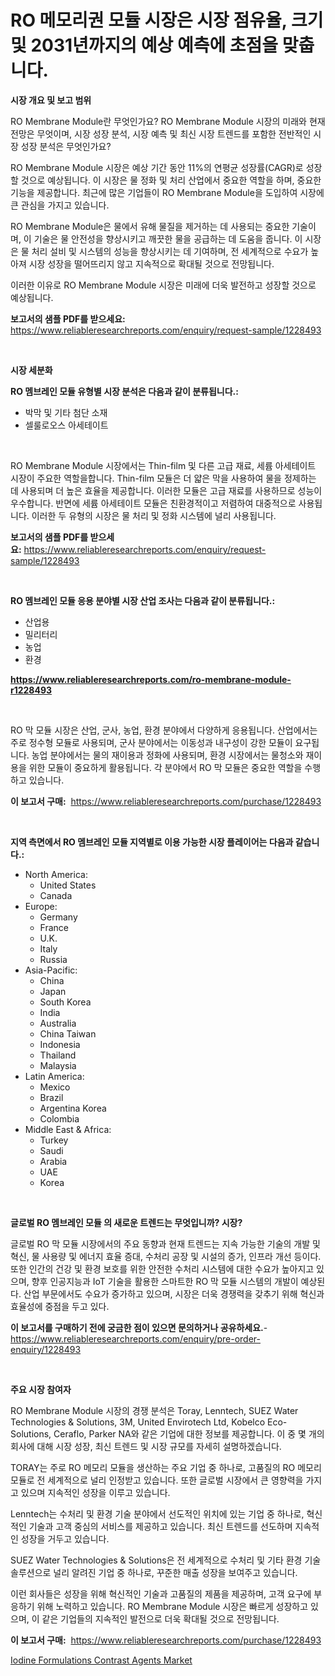 <p><h1>RO 메모리권 모듈 시장은 시장 점유율, 크기 및 2031년까지의 예상 예측에 초점을 맞춥니다.</h1></p><p><strong>시장 개요 및 보고 범위</strong></p>
<p><p>RO Membrane Module란 무엇인가요? RO Membrane Module 시장의 미래와 현재 전망은 무엇이며, 시장 성장 분석, 시장 예측 및 최신 시장 트렌드를 포함한 전반적인 시장 성장 분석은 무엇인가요?</p><p>RO Membrane Module 시장은 예상 기간 동안 11%의 연평균 성장률(CAGR)로 성장할 것으로 예상됩니다. 이 시장은 물 정화 및 처리 산업에서 중요한 역할을 하며, 중요한 기능을 제공합니다. 최근에 많은 기업들이 RO Membrane Module을 도입하여 시장에 큰 관심을 가지고 있습니다.</p><p>RO Membrane Module은 물에서 유해 물질을 제거하는 데 사용되는 중요한 기술이며, 이 기술은 물 안전성을 향상시키고 깨끗한 물을 공급하는 데 도움을 줍니다. 이 시장은 물 처리 설비 및 시스템의 성능을 향상시키는 데 기여하며, 전 세계적으로 수요가 높아져 시장 성장을 떨어뜨리지 않고 지속적으로 확대될 것으로 전망됩니다.</p><p>이러한 이유로 RO Membrane Module 시장은 미래에 더욱 발전하고 성장할 것으로 예상됩니다.</p></p>
<p><strong>보고서의 샘플 PDF를 받으세요:</strong> <a href="https://www.reliableresearchreports.com/enquiry/request-sample/1228493">https://www.reliableresearchreports.com/enquiry/request-sample/1228493</a></p>
<p>&nbsp;</p>
<p><strong>시장 세분화</strong></p>
<p><strong>RO 멤브레인 모듈 유형별 시장 분석은 다음과 같이 분류됩니다.:</strong></p>
<p><ul><li>박막 및 기타 첨단 소재</li><li>셀룰로오스 아세테이트</li></ul></p>
<p>&nbsp;</p>
<p><p>RO Membrane Module 시장에서는 Thin-film 및 다른 고급 재료, 세륨 아세테이트 시장이 주요한 역할을합니다. Thin-film 모듈은 더 얇은 막을 사용하여 물을 정제하는 데 사용되며 더 높은 효율을 제공합니다. 이러한 모듈은 고급 재료를 사용하므로 성능이 우수합니다. 반면에 세륨 아세테이트 모듈은 친환경적이고 저렴하여 대중적으로 사용됩니다. 이러한 두 유형의 시장은 물 처리 및 정화 시스템에 널리 사용됩니다.</p></p>
<p><strong>보고서의 샘플 PDF를 받으세요:</strong>&nbsp;<a href="https://www.reliableresearchreports.com/enquiry/request-sample/1228493">https://www.reliableresearchreports.com/enquiry/request-sample/1228493</a></p>
<p>&nbsp;</p>
<p><strong> RO 멤브레인 모듈 응용 분야별 시장 산업 조사는 다음과 같이 분류됩니다.:</strong></p>
<p><ul><li>산업용</li><li>밀리터리</li><li>농업</li><li>환경</li></ul></p>
<p><strong><a href="https://www.reliableresearchreports.com/ro-membrane-module-r1228493">https://www.reliableresearchreports.com/ro-membrane-module-r1228493</a></strong></p>
<p>&nbsp;</p>
<p><p>RO 막 모듈 시장은 산업, 군사, 농업, 환경 분야에서 다양하게 응용됩니다. 산업에서는 주로 정수형 모듈로 사용되며, 군사 분야에서는 이동성과 내구성이 강한 모듈이 요구됩니다. 농업 분야에서는 물의 재이용과 정화에 사용되며, 환경 시장에서는 물청소와 재이용을 위한 모듈이 중요하게 활용됩니다. 각 분야에서 RO 막 모듈은 중요한 역할을 수행하고 있습니다.</p></p>
<p><strong>이 보고서 구매:</strong>&nbsp; <a href="https://www.reliableresearchreports.com/purchase/1228493">https://www.reliableresearchreports.com/purchase/1228493</a></p>
<p>&nbsp;</p>
<p><strong>지역 측면에서 RO 멤브레인 모듈 지역별로 이용 가능한 시장 플레이어는 다음과 같습니다.:</strong></p>
<p><ul>
    <li>
        North America:
        <ul>
            <li>United States</li>
            <li>Canada</li>
        </ul>
    </li>
    <li>
        Europe:
        <ul>
            <li>Germany</li>
            <li>France</li>
            <li>U.K.</li>
            <li>Italy</li>
            <li>Russia</li>
        </ul>
    </li>
    <li>
        Asia-Pacific:
        <ul>
            <li>China</li>
            <li>Japan</li>
            <li>South Korea</li>
            <li>India</li>
            <li>Australia</li>
            <li>China Taiwan</li>
            <li>Indonesia</li>
            <li>Thailand</li>
            <li>Malaysia</li>
        </ul>
    </li>
    <li>
        Latin America:
        <ul>
            <li>Mexico</li>
            <li>Brazil</li>
            <li>Argentina Korea</li>
            <li>Colombia</li>
        </ul>
    </li>
    <li>
        Middle East & Africa:
        <ul>
            <li>Turkey</li>
            <li>Saudi</li>
            <li>Arabia</li>
            <li>UAE</li>
            <li>Korea</li>
        </ul>
    </li>
    </ul></p>
<p>&nbsp;</p>
<p><strong>글로벌 RO 멤브레인 모듈 의 새로운 트렌드는 무엇입니까? 시장?</strong></p>
<p><p>글로벌 RO 막 모듈 시장에서의 주요 동향과 현재 트렌드는 지속 가능한 기술의 개발 및 혁신, 물 사용량 및 에너지 효율 증대, 수처리 공장 및 시설의 증가, 인프라 개선 등이다. 또한 인간의 건강 및 환경 보호를 위한 안전한 수처리 시스템에 대한 수요가 높아지고 있으며, 향후 인공지능과 IoT 기술을 활용한 스마트한 RO 막 모듈 시스템의 개발이 예상된다. 산업 부문에서도 수요가 증가하고 있으며, 시장은 더욱 경쟁력을 갖추기 위해 혁신과 효율성에 중점을 두고 있다.</p></p>
<p><strong>이 보고서를 구매하기 전에 궁금한 점이 있으면 문의하거나 공유하세요.</strong>- <a href="https://www.reliableresearchreports.com/enquiry/pre-order-enquiry/1228493">https://www.reliableresearchreports.com/enquiry/pre-order-enquiry/1228493</a></p>
<p>&nbsp;</p>
<p><strong>주요 시장 참여자</strong></p>
<p><p>RO Membrane Module 시장의 경쟁 분석은 Toray, Lenntech, SUEZ Water Technologies & Solutions, 3M, United Envirotech Ltd, Kobelco Eco-Solutions, Ceraflo, Parker NA와 같은 기업에 대한 정보를 제공합니다. 이 중 몇 개의 회사에 대해 시장 성장, 최신 트렌드 및 시장 규모를 자세히 설명하겠습니다. </p><p>TORAY는 주로 RO 메모리 모듈을 생산하는 주요 기업 중 하나로, 고품질의 RO 메모리 모듈로 전 세계적으로 널리 인정받고 있습니다. 또한 글로벌 시장에서 큰 영향력을 가지고 있으며 지속적인 성장을 이루고 있습니다. </p><p>Lenntech는 수처리 및 환경 기술 분야에서 선도적인 위치에 있는 기업 중 하나로, 혁신적인 기술과 고객 중심의 서비스를 제공하고 있습니다. 최신 트렌드를 선도하며 지속적인 성장을 거두고 있습니다.</p><p>SUEZ Water Technologies & Solutions은 전 세계적으로 수처리 및 기타 환경 기술 솔루션으로 널리 알려진 기업 중 하나로, 꾸준한 매출 성장을 보여주고 있습니다. </p><p>이런 회사들은 성장을 위해 혁신적인 기술과 고품질의 제품을 제공하며, 고객 요구에 부응하기 위해 노력하고 있습니다. RO Membrane Module 시장은 빠르게 성장하고 있으며, 이 같은 기업들의 지속적인 발전으로 더욱 확대될 것으로 전망됩니다.</p></p>
<p><strong>이 보고서 구매:</strong>&nbsp;&nbsp;<a href="https://www.reliableresearchreports.com/purchase/1228493">https://www.reliableresearchreports.com/purchase/1228493</a></p>
<p><p><a href="https://noble-drawer-34c.notion.site/Iodine-Formulations-Contrast-Agents-Market-Size-and-Market-Trends-Complete-Industry-Overview-2024--c5968c5a7d2b41f09384330bde834fb1">Iodine Formulations Contrast Agents Market</a></p></p>